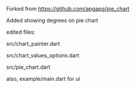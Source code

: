 Forked from https://github.com/apgapg/pie_chart

Added showing degrees on pie chart


edited files:

src/chart_painter.dart

src/chart_values_options.dart

src/pie_chart.dart

also, 
example/main.dart for ui
